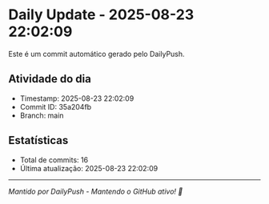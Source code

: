 # Daily Update - 2025-08-23 22:02:09

Este é um commit automático gerado pelo DailyPush.

## Atividade do dia
- Timestamp: 2025-08-23 22:02:09
- Commit ID: 35a204fb
- Branch: main

## Estatísticas
- Total de commits: 16
- Última atualização: 2025-08-23 22:02:09

---
*Mantido por DailyPush - Mantendo o GitHub ativo! 🚀*
